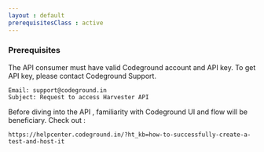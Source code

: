 ```yaml
---
layout : default
prerequisitesClass : active
---
```


### Prerequisites
The API consumer must have valid Codeground account and API key. To get API key, please contact Codeground Support.
```
Email: support@codeground.in
Subject: Request to access Harvester API
```

Before diving into the API , familiarity with Codeground UI and flow will be beneficiary. Check out :
```
https://helpcenter.codeground.in/?ht_kb=how-to-successfully-create-a-test-and-host-it 
```